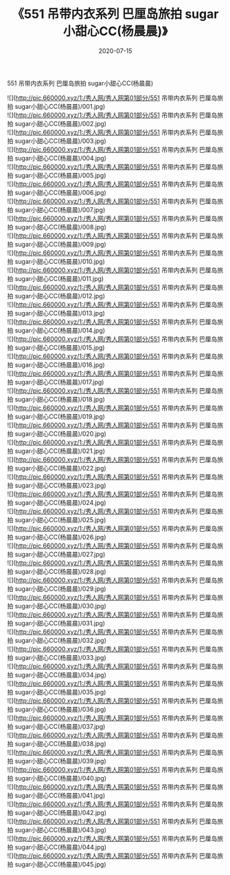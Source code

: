﻿---
layout: post
title:  《551 吊带内衣系列 巴厘岛旅拍 sugar小甜心CC(杨晨晨)》
date:   2020-07-15
img: http://pic.660000.xyz/1:/秀人网/秀人网第01部分/551 吊带内衣系列 巴厘岛旅拍 sugar小甜心CC(杨晨晨)/000.jpg
categories: [美女, 清纯, 唯美]
---

551 吊带内衣系列 巴厘岛旅拍 sugar小甜心CC(杨晨晨)

  ![](http://pic.660000.xyz/1:/秀人网/秀人网第01部分/551 吊带内衣系列 巴厘岛旅拍 sugar小甜心CC(杨晨晨)/001.jpg) <br> ![](http://pic.660000.xyz/1:/秀人网/秀人网第01部分/551 吊带内衣系列 巴厘岛旅拍 sugar小甜心CC(杨晨晨)/002.jpg) <br> ![](http://pic.660000.xyz/1:/秀人网/秀人网第01部分/551 吊带内衣系列 巴厘岛旅拍 sugar小甜心CC(杨晨晨)/003.jpg) <br> ![](http://pic.660000.xyz/1:/秀人网/秀人网第01部分/551 吊带内衣系列 巴厘岛旅拍 sugar小甜心CC(杨晨晨)/004.jpg) <br> ![](http://pic.660000.xyz/1:/秀人网/秀人网第01部分/551 吊带内衣系列 巴厘岛旅拍 sugar小甜心CC(杨晨晨)/005.jpg) <br> ![](http://pic.660000.xyz/1:/秀人网/秀人网第01部分/551 吊带内衣系列 巴厘岛旅拍 sugar小甜心CC(杨晨晨)/006.jpg) <br> ![](http://pic.660000.xyz/1:/秀人网/秀人网第01部分/551 吊带内衣系列 巴厘岛旅拍 sugar小甜心CC(杨晨晨)/007.jpg) <br> ![](http://pic.660000.xyz/1:/秀人网/秀人网第01部分/551 吊带内衣系列 巴厘岛旅拍 sugar小甜心CC(杨晨晨)/008.jpg) <br> ![](http://pic.660000.xyz/1:/秀人网/秀人网第01部分/551 吊带内衣系列 巴厘岛旅拍 sugar小甜心CC(杨晨晨)/009.jpg) <br> ![](http://pic.660000.xyz/1:/秀人网/秀人网第01部分/551 吊带内衣系列 巴厘岛旅拍 sugar小甜心CC(杨晨晨)/010.jpg) <br> ![](http://pic.660000.xyz/1:/秀人网/秀人网第01部分/551 吊带内衣系列 巴厘岛旅拍 sugar小甜心CC(杨晨晨)/011.jpg) <br> ![](http://pic.660000.xyz/1:/秀人网/秀人网第01部分/551 吊带内衣系列 巴厘岛旅拍 sugar小甜心CC(杨晨晨)/012.jpg) <br> ![](http://pic.660000.xyz/1:/秀人网/秀人网第01部分/551 吊带内衣系列 巴厘岛旅拍 sugar小甜心CC(杨晨晨)/013.jpg) <br> ![](http://pic.660000.xyz/1:/秀人网/秀人网第01部分/551 吊带内衣系列 巴厘岛旅拍 sugar小甜心CC(杨晨晨)/014.jpg) <br> ![](http://pic.660000.xyz/1:/秀人网/秀人网第01部分/551 吊带内衣系列 巴厘岛旅拍 sugar小甜心CC(杨晨晨)/015.jpg) <br> ![](http://pic.660000.xyz/1:/秀人网/秀人网第01部分/551 吊带内衣系列 巴厘岛旅拍 sugar小甜心CC(杨晨晨)/016.jpg) <br> ![](http://pic.660000.xyz/1:/秀人网/秀人网第01部分/551 吊带内衣系列 巴厘岛旅拍 sugar小甜心CC(杨晨晨)/017.jpg) <br> ![](http://pic.660000.xyz/1:/秀人网/秀人网第01部分/551 吊带内衣系列 巴厘岛旅拍 sugar小甜心CC(杨晨晨)/018.jpg) <br> ![](http://pic.660000.xyz/1:/秀人网/秀人网第01部分/551 吊带内衣系列 巴厘岛旅拍 sugar小甜心CC(杨晨晨)/019.jpg) <br> ![](http://pic.660000.xyz/1:/秀人网/秀人网第01部分/551 吊带内衣系列 巴厘岛旅拍 sugar小甜心CC(杨晨晨)/020.jpg) <br> ![](http://pic.660000.xyz/1:/秀人网/秀人网第01部分/551 吊带内衣系列 巴厘岛旅拍 sugar小甜心CC(杨晨晨)/021.jpg) <br> ![](http://pic.660000.xyz/1:/秀人网/秀人网第01部分/551 吊带内衣系列 巴厘岛旅拍 sugar小甜心CC(杨晨晨)/022.jpg) <br> ![](http://pic.660000.xyz/1:/秀人网/秀人网第01部分/551 吊带内衣系列 巴厘岛旅拍 sugar小甜心CC(杨晨晨)/023.jpg) <br> ![](http://pic.660000.xyz/1:/秀人网/秀人网第01部分/551 吊带内衣系列 巴厘岛旅拍 sugar小甜心CC(杨晨晨)/024.jpg) <br> ![](http://pic.660000.xyz/1:/秀人网/秀人网第01部分/551 吊带内衣系列 巴厘岛旅拍 sugar小甜心CC(杨晨晨)/025.jpg) <br> ![](http://pic.660000.xyz/1:/秀人网/秀人网第01部分/551 吊带内衣系列 巴厘岛旅拍 sugar小甜心CC(杨晨晨)/026.jpg) <br> ![](http://pic.660000.xyz/1:/秀人网/秀人网第01部分/551 吊带内衣系列 巴厘岛旅拍 sugar小甜心CC(杨晨晨)/027.jpg) <br> ![](http://pic.660000.xyz/1:/秀人网/秀人网第01部分/551 吊带内衣系列 巴厘岛旅拍 sugar小甜心CC(杨晨晨)/028.jpg) <br> ![](http://pic.660000.xyz/1:/秀人网/秀人网第01部分/551 吊带内衣系列 巴厘岛旅拍 sugar小甜心CC(杨晨晨)/029.jpg) <br> ![](http://pic.660000.xyz/1:/秀人网/秀人网第01部分/551 吊带内衣系列 巴厘岛旅拍 sugar小甜心CC(杨晨晨)/030.jpg) <br> ![](http://pic.660000.xyz/1:/秀人网/秀人网第01部分/551 吊带内衣系列 巴厘岛旅拍 sugar小甜心CC(杨晨晨)/031.jpg) <br> ![](http://pic.660000.xyz/1:/秀人网/秀人网第01部分/551 吊带内衣系列 巴厘岛旅拍 sugar小甜心CC(杨晨晨)/032.jpg) <br> ![](http://pic.660000.xyz/1:/秀人网/秀人网第01部分/551 吊带内衣系列 巴厘岛旅拍 sugar小甜心CC(杨晨晨)/033.jpg) <br> ![](http://pic.660000.xyz/1:/秀人网/秀人网第01部分/551 吊带内衣系列 巴厘岛旅拍 sugar小甜心CC(杨晨晨)/034.jpg) <br> ![](http://pic.660000.xyz/1:/秀人网/秀人网第01部分/551 吊带内衣系列 巴厘岛旅拍 sugar小甜心CC(杨晨晨)/035.jpg) <br> ![](http://pic.660000.xyz/1:/秀人网/秀人网第01部分/551 吊带内衣系列 巴厘岛旅拍 sugar小甜心CC(杨晨晨)/036.jpg) <br> ![](http://pic.660000.xyz/1:/秀人网/秀人网第01部分/551 吊带内衣系列 巴厘岛旅拍 sugar小甜心CC(杨晨晨)/037.jpg) <br> ![](http://pic.660000.xyz/1:/秀人网/秀人网第01部分/551 吊带内衣系列 巴厘岛旅拍 sugar小甜心CC(杨晨晨)/038.jpg) <br> ![](http://pic.660000.xyz/1:/秀人网/秀人网第01部分/551 吊带内衣系列 巴厘岛旅拍 sugar小甜心CC(杨晨晨)/039.jpg) <br> ![](http://pic.660000.xyz/1:/秀人网/秀人网第01部分/551 吊带内衣系列 巴厘岛旅拍 sugar小甜心CC(杨晨晨)/040.jpg) <br> ![](http://pic.660000.xyz/1:/秀人网/秀人网第01部分/551 吊带内衣系列 巴厘岛旅拍 sugar小甜心CC(杨晨晨)/041.jpg) <br> ![](http://pic.660000.xyz/1:/秀人网/秀人网第01部分/551 吊带内衣系列 巴厘岛旅拍 sugar小甜心CC(杨晨晨)/042.jpg) <br> ![](http://pic.660000.xyz/1:/秀人网/秀人网第01部分/551 吊带内衣系列 巴厘岛旅拍 sugar小甜心CC(杨晨晨)/043.jpg) <br> ![](http://pic.660000.xyz/1:/秀人网/秀人网第01部分/551 吊带内衣系列 巴厘岛旅拍 sugar小甜心CC(杨晨晨)/044.jpg) <br> ![](http://pic.660000.xyz/1:/秀人网/秀人网第01部分/551 吊带内衣系列 巴厘岛旅拍 sugar小甜心CC(杨晨晨)/045.jpg) <br>